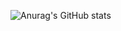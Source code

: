 
![Anurag's GitHub stats](https://github-readme-stats.vercel.app/api?username=kelianthis&count_private=true&include_all_commits=true&show_icons=true&theme=dracula)
